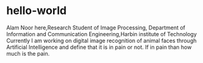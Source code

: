 # hello-world
Alam Noor here,Research Student of Image Processing, Department of Information and Communication Engineering,Harbin institute of Technology 
Currently I am working on digital image recognition of animal faces through Artificial Intelligence and define that it is in pain or not. If in pain than how much is the pain.
